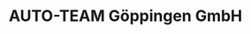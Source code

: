 ---
title: "AUTO-TEAM Göppingen GmbH"
url: /goeppingen/auto-team-goeppingen-gmbh/
shop: Autohaus
---
